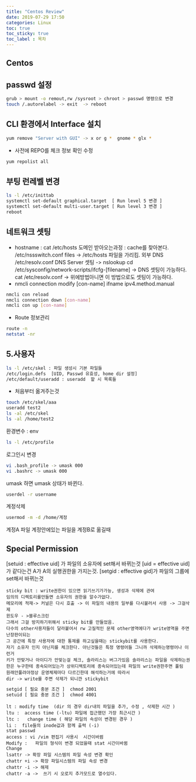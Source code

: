 ```yaml
---
title: "Centos Review"
date: 2019-07-29 17:50
categories: Linux
toc: true
toc_sticky: true
toc_label : 목차
---
```

## Centos


## passwd 설정
```bash
grub > mount -o remout,rw /sysroot > chroot > passwd 명령으로 변경
touch /.autorelabel -> exit  -> reboot 
```

##  CLI 환경에서 Interface 설치

```bash
yum remove "Server with GUI" -> x or g *  gnome * glx *
```

- 사전에 REPO를 체크   정보 확인 수정
```bash
yum repolist all 
```

## 부팅 런레벨 변경 
```bash
ls -l /etc/inittab 
systemctl set-default graphical.target  [ Run level 5 변경 ]
systemctl set-default multi-user.target [ Run level 3 변경 ]
reboot 
```

## 네트워크 셋팅 
- hostname : cat /etc/hosts 
	도메인 받아오는과정 :  cache를 찾아본다. 
	/etc/nssswitch.conf 
	files -> /etc/hosts 파일을 가리킴. 
	외부 DNS /etc/resolv.conf 
	DNS Server 셋팅 -> nslookup 
	cd /etc/sysconfig/network-scripts/ifcfg-[filename] 
	-> DNS 셋팅이 가능하다. 
	cat /etc/resolv.conf 
	-> 위에방법아니면 이 방법으로도 셋팅이 가능하다. 
-  nmcli connection modify [con-name] ifname ipv4.method.manual 
```bash
nmcli con reload 
nmcli connection down [con-name]
nmcli con up [con-name]
```
- Route 정보관리 
```bash
route -n
netstat -nr 
```



## 5.사용자
```bash
ls -l /etc/skel : 파일 생성시 기본 파일들
/etc/login.defs  [UID, Passwd 유효성, home dir 설정]   
/etc/default/useradd : useradd  할 시 목록들
```

- 처음부터 옮겨주는것
```bash
touch /etc/skel/aaa
useradd test2
ls -al /etc/skel
ls -al /home/test2 
```

환경변수 : env 
```bash
ls -l /etc/profile 
```

로그인시 변경 
```bash
vi .bash_profile -> umask 000 
vi .bashrc -> umask 000
```
umask 하면 umask 상태가 바뀐다. 
```bash
userdel -r username 
```
계정삭제
```bash
usermod -m -d /home/계정
```
계정A 파일 계정안에있는 파일을 계정B로 옮길때 

## Special Permission

[setuid : effective uid] 가 파일의 소유자에 set해서 바뀌는것 
[uid = effective uid] 가 같다는건 A가 A의 실행권한을 가지는것.
[setgid : effective gid]가 파일의 그룹에 set해서 바뀌는것 

```class
sticky bit : write권한이 있으면 읽기쓰기가가능, 생성과 삭제에 관여 
임의의 디렉토리를만들면 소유자의 권한을 알수가없다. 
메모리에 적재-> 커널은 다시 호출 -> 이 파일의 내용의 일부를 다시불러서 사용 -> 그걸삭제 
윈도우 - >블루스크린 
그래서 그걸 방지하기위해서 sticky bit를 만들었음. 
다수의 other사용자들이 달라붙어서 rw 고질적인 문제 other영역에다가 write영역을 주면 난장판이되는
그 공간에 특정 사용자에 대한 통제를 하고싶을때는 stickybit를 사용한다.
자기 소유자 인지 아닌지를 체크한다. 아닌것들은 특정 명령어들 그니까 삭제하는명령어나 이런거 
키가 안맞거나 아이디가 안맞는걸 체크, 솔라리스는 버그가있음 솔라리스는 파일을 삭제하는권한은 누구한테 종속되어있는가 상위디렉토리에 종속되어있는데 파일의 write권한주면 풀림 
원래안풀려야정상 운영체제마다 다르긴한데 해석하는거에 따라서 
dir -> write를 주면 삭제가 되니깐 stickybit   
```
```bash
setgid [ 필요 충분 조건 ]  chmod 2001 
setuid [ 필요 충분 조건 ]  chmod 4001
```
```table
lt : modify time  (dir 의 경우 dir내의 파일을 추가, 수정 , 삭제한 시간 )
ltu :  access time (-ltu) 파일에 접근했던 가장 최근시간 )
ltc :   change time ( 해당 파일의 속성이 변경된 경우 ) 
li :  file들의 inode값과 함께 출력 (-i) 
stat passwd
access : vi /vim 편집기 사용시  시간이바뀜
Modify :   파일의 형식이 변경 되었을때 stat 시간이바뀜 
Change
lsattr -> 확장 파일 시스템의 파일 속성 변경 확인 
chattr +i -> 확장 파일시스템의 파일 속성 변경 
chattr -i -> 해제
chattr -a ->  쓰기 시 오로지 추가모드로 열수있다.
```
